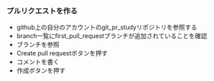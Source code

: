 ### プルリクエストを作る
- github上の自分のアカウントのgit_pr_studyリポジトリを参照する
- branch一覧にfirst_pull_requestブランチが追加されていることを確認
- ブランチを参照
- Create pull requestボタンを押す
- コメントを書く
- 作成ボタンを押す

